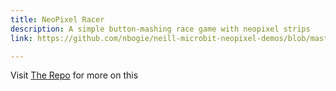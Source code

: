 ```yaml
---
title: NeoPixel Racer
description: A simple button-mashing race game with neopixel strips
link: https://github.com/nbogie/neill-microbit-neopixel-demos/blob/master/2pRacerLEDs.md

---
```


Visit [The Repo]({{page.link}}) for more on this
